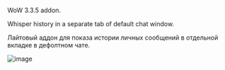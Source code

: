 WoW 3.3.5 addon. 

Whisper history in a separate tab of default chat window.

Лайтовый аддон для показа истории личных сообщений в отдельной вкладке в дефолтном чате.

![image](https://github.com/user-attachments/assets/9d63f455-9953-4f06-9a4c-37358b045357)
